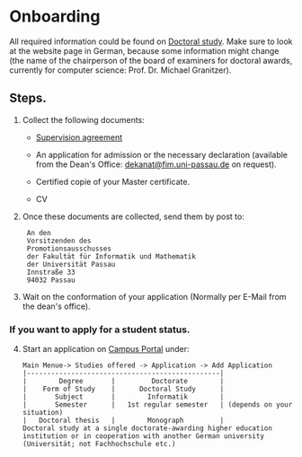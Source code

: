# Onboarding

All required information could be found on [Doctoral study](https://www.fim.uni-passau.de/en/faculty/doctoral-study).
Make sure to look at the website page in German, because some information might change (the name of the chairperson of the board of examiners for doctoral awards, currently for computer science: Prof. Dr. Michael Granitzer).

## Steps.

1. Collect the following documents:
   - [Supervision agreement](https://www.fim.uni-passau.de/fileadmin/dokumente/beschaeftigte/kommunikation_marketing/Webbilder/Zielgruppen/Nachwuchswissenschaftler/Supervision_Agreeement_20.12.2017.pdf)

   - An application for admission or the necessary declaration (available from the Dean's Office: dekanat@fim.uni-passau.de on request).

   - Certified copie of your Master certificate.

   - CV

3. Once these documents are collected, send them by post to:
   ```
    An den 
    Vorsitzenden des  
    Promotionsausschusses
    der Fakultät für Informatik und Mathematik
    der Universität Passau
    Innstraße 33
    94032 Passau
   ```

3. Wait on the conformation of your application (Normally per E-Mail from the dean's office).
### If you want to apply for a student status.
4. Start an application on [Campus Portal](https://campus.uni-passau.de/qisserver/pages/cs/sys/portal/hisinoneStartPage.faces) under:
   ```
   Main Menue-> Studies offered -> Application -> Add Application
   |------------------------------------------------|
   |        Degree       |         Doctorate        |
   |    Form of Study    |      Doctoral Study      |
   |       Subject       |        Informatik        |
   |       Semester      |   1st regular semester   | (depends on your situation)
   |   Doctoral thesis   |        Monograph         |
   Doctoral study at a single doctorate-awarding higher education institution or in cooperation with another German university (Universität; not Fachhochschule etc.) 
   
   ```
